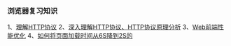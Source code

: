 ### 浏览器复习知识

1、[理解HTTP协议](https://www.cnblogs.com/wxisme/p/6212797.html)
2、[深入理解HTTP协议、HTTP协议原理分析](https://www.cnblogs.com/chenliyang/p/6558756.html)
3、[Web前端性能优化](https://www.imooc.com/article/49244)
4、[如何将页面加载时间从6S降到2S的](https://juejin.im/post/5c07c6b96fb9a04a0d56a3cc)
